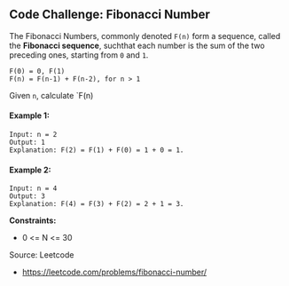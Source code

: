 ## Code Challenge: Fibonacci Number

The Fibonacci Numbers, commonly denoted `F(n)` form a sequence, called the **Fibonacci sequence**, suchthat each number is the sum of the two preceding ones, starting from `0` and `1`. 

```
F(0) = 0, F(1)
F(n) = F(n-1) + F(n-2), for n > 1
```

Given `n`, calculate `F(n)

#### Example 1:
```
Input: n = 2
Output: 1
Explanation: F(2) = F(1) + F(0) = 1 + 0 = 1.
```

#### Example 2:
```
Input: n = 4
Output: 3
Explanation: F(4) = F(3) + F(2) = 2 + 1 = 3.
```

**Constraints:** 
* 0 <= N <= 30

Source: Leetcode
* https://leetcode.com/problems/fibonacci-number/
